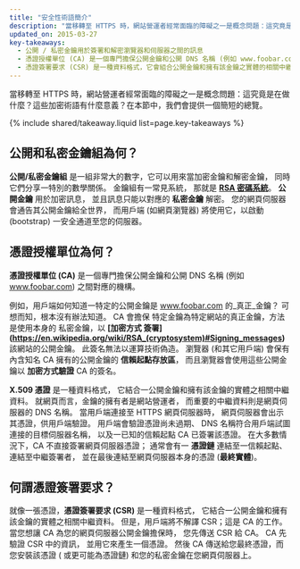 ```yaml
---
title: "安全性術語簡介"
description: "當移轉至 HTTPS 時，網站營運者經常面臨的障礙之一是概念問題：這究竟是在做什麼？這些加密術語有什麼意義？在本節中，我們會提供一個簡短的總覽。"
updated_on: 2015-03-27
key-takeaways:
  - 公開 / 私密金鑰用於簽署和解密瀏覽器和伺服器之間的訊息
  - 憑證授權單位 (CA) 是一個專門擔保公開金鑰和公開 DNS 名稱 (例如 www.foobar.com) 之間對應的機構
  - 憑證簽署要求 (CSR) 是一種資料格式，它會組合公開金鑰和擁有該金鑰之實體的相關中繼資料
---
```


<p class="intro">
  當移轉至 HTTPS 時，網站營運者經常面臨的障礙之一是概念問題：這究竟是在做什麼？這些加密術語有什麼意義？在本節中，我們會提供一個簡短的總覽。
</p>

{% include shared/takeaway.liquid list=page.key-takeaways %}



## 公開和私密金鑰組為何？

**公開/私密金鑰組** 是一組非常大的數字，它可以用來當加密金鑰和解密金鑰，
同時它們分享一特別的數學關係。
 金鑰組有一常見系統，
那就是 **[RSA 密碼系統](https://en.wikipedia.org/wiki/RSA_(cryptosystem))**。 **公開金鑰**
 用於加密訊息，
並且訊息只能以對應的 **私密金鑰** 解密。 您的網頁伺服器會通告其公開金鑰給全世界，
而用戶端 (如網頁瀏覽器) 將使用它，以啟動 (bootstrap) 一安全通道至您的伺服器。


## 憑證授權單位為何？

**憑證授權單位 (CA)** 是一個專門擔保公開金鑰和公開 DNS 名稱 (例如 www.foobar.com) 之間對應的機構。

例如，用戶端如何知道一特定的公開金鑰是 www.foobar.com 的_真正_金鑰？
可想而知，根本沒有辦法知道。 CA 會擔保
特定金鑰為特定網站的真正金鑰，方法是使用本身的
私密金鑰，以 **[加密方式
簽署] (https://en.wikipedia.org/wiki/RSA_(cryptosystem)#Signing_messages)** 該網站的公開金鑰。
 此簽名無法以運算技術偽造。
瀏覽器 (和其它用戶端) 會保有內含知名 CA 擁有的公開金鑰的 **信賴起點存放區**，
而且瀏覽器會使用這些公開金鑰以 **加密方式驗證** CA 的簽名。


**X.509 憑證** 是一種資料格式，
它結合一公開金鑰和擁有該金鑰的實體之相關中繼資料。 就網頁而言，金鑰的擁有者是網站營運者，
而重要的中繼資料則是網頁伺服器的 DNS 名稱。
 當用戶端連接至 HTTPS 網頁伺服器時，
網頁伺服器會出示其憑證，供用戶端驗證。 用戶端會驗證憑證尚未過期、
DNS 名稱符合用戶端試圖連接的目標伺服器名稱，
以及一已知的信賴起點 CA 已簽署該憑證。
 在大多數情況下，CA 不直接簽署網頁伺服器憑證；
通常會有一 **憑證鏈** 連結至一信賴起點、連結至中繼簽署者，
並在最後連結至網頁伺服器本身的憑證 (**最終實體**)。


## 何謂憑證簽署要求？

就像一張憑證，**憑證簽署要求 (CSR)** 是一種資料格式，
它結合一公開金鑰和擁有該金鑰的實體之相關中繼資料。
 但是，用戶端將不解譯 CSR；這是 CA 的工作。 當您想讓 CA 為您的網頁伺服器公開金鑰擔保時，
您先傳送 CSR 給 CA。 CA 先驗證 CSR 中的資訊，
並用它來產生一個憑證。
然後 CA 傳送給您最終憑證，而您安裝該憑證 (
或更可能為憑證鏈) 和您的私密金鑰在您網頁伺服器上。

